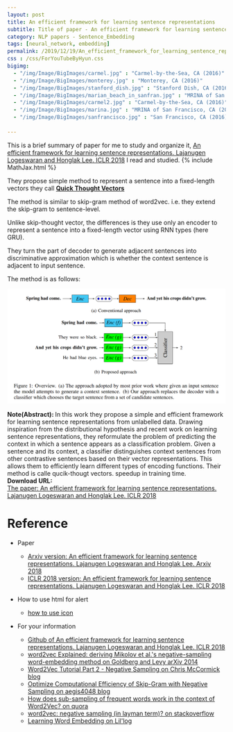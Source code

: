 ```yaml
---
layout: post
title: An efficient framework for learning sentence representations
subtitle: Title of paper - An efficient framework for learning sentence representations
category: NLP papers - Sentence_Embedding
tags: [neural_network, embedding]
permalink: /2019/12/19/An_efficient_framework_for_learning_sentence_representations/
css : /css/ForYouTubeByHyun.css
bigimg: 
  - "/img/Image/BigImages/carmel.jpg" : "Carmel-by-the-Sea, CA (2016)"
  - "/img/Image/BigImages/monterey.jpg" : "Monterey, CA (2016)"
  - "/img/Image/BigImages/stanford_dish.jpg" : "Stanford Dish, CA (2016)"
  - "/img/Image/BigImages/marian_beach_in_sanfran.jpg" : "MRINA of San Francisco, CA (2016)"
  - "/img/Image/BigImages/carmel2.jpg" : "Carmel-by-the-Sea, CA (2016)"
  - "/img/Image/BigImages/marina.jpg" : "MRINA of San Francisco, CA (2016)"
  - "/img/Image/BigImages/sanfrancisco.jpg" : "San Francisco, CA (2016)"
  
---
```


This is a brief summary of paper for me to study and organize it, [An efficient framework for learning sentence representations. Lajanugen Logeswaran and Honglak Lee. ICLR 2018](https://openreview.net/forum?id=rJvJXZb0W) I read and studied. 
{% include MathJax.html %}

They propose simple method to represent a sentence into a fixed-length vectors they call **[Quick Thought Vectors](https://github.com/lajanugen/S2V)**

The method is similar to skip-gram method of word2vec. i.e. they extend the skip-gram to sentence-level. 

Unlike skip-thought vector, the differences is they use only an encoder to represent a sentence into a fixed-length vector using RNN types (here GRU). 

They turn the part of decoder to generate adjacent sentences into discriminative approximation which is whether the context sentence is adjacent to input sentence.

The method is as follows:

![Lajanugen Logeswaran and Honglak Lee. ICLR 2018](/img/Image/NaturalLanguageProcessing/NLPLabs/Paper_Investigation/Word2Vec/2019-12-19-An_efficient_framework_for_learning_sentence_representations/quick_thought_vectors1.PNG)

<div class="alert alert-info" role="alert"><i class="fa fa-info-circle"></i> <b>Note(Abstract): </b>
In this work they propose a simple and efficient framework for learning sentence representations from unlabelled data. Drawing inspiration from the distributional hypothesis and recent work on learning sentence representations, they reformulate the problem of predicting the context in which a sentence appears as a classification problem. Given a sentence and its context, a classifier distinguishes context sentences from other contrastive sentences based on their vector representations. This allows them to efficiently learn different types of encoding functions. Their method is calle qucik-thougt vectors.
speedup in training time.
</div>
    
<div class="alert alert-success" role="alert"><i class="fa fa-paperclip fa-lg"></i> <b>Download URL: </b><br>
  <a href="https://openreview.net/forum?id=rJvJXZb0W">The paper: An efficient framework for learning sentence representations. Lajanugen Logeswaran and Honglak Lee. ICLR 2018</a>
</div>

# Reference 

- Paper 
  - [Arxiv version: An efficient framework for learning sentence representations. Lajanugen Logeswaran and Honglak Lee. Arxiv 2018](https://arxiv.org/abs/1803.02893)
  - [ICLR 2018 version: An efficient framework for learning sentence representations. Lajanugen Logeswaran and Honglak Lee. ICLR 2018](https://openreview.net/forum?id=rJvJXZb0W)
  
- How to use html for alert
  - [how to use icon](http://idratherbewriting.com/documentation-theme-jekyll/mydoc_icons.html)
    
- For your information
  - [Github of An efficient framework for learning sentence representations. Lajanugen Logeswaran and Honglak Lee. ICLR 2018](https://github.com/lajanugen/S2V)
  - [word2vec Explained: deriving Mikolov et al.'s negative-sampling word-embedding method on Goldberg and Levy arXiv 2014](https://arxiv.org/abs/1402.3722)
  - [Word2Vec Tutorial Part 2 - Negative Sampling on Chris McCormick blog](http://mccormickml.com/2017/01/11/word2vec-tutorial-part-2-negative-sampling/)
  - [Optimize Computational Efficiency of Skip-Gram with Negative Sampling on aegis4048 blog](https://aegis4048.github.io/optimize_computational_efficiency_of_skip-gram_with_negative_sampling#fig1)
  - [How does sub-sampling of frequent words work in the context of Word2Vec? on quora](https://www.quora.com/How-does-sub-sampling-of-frequent-words-work-in-the-context-of-Word2Vec)
  - [word2vec: negative sampling (in layman term)? on stackoverflow](https://stackoverflow.com/questions/27860652/word2vec-negative-sampling-in-layman-term)
  - [Learning Word Embedding on Lil'log](https://lilianweng.github.io/lil-log/2017/10/15/learning-word-embedding.html)






























